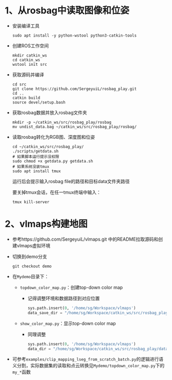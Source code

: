 # 1、从rosbag中读取图像和位姿

- 安装编译工具

  ```shell
  sudo apt install -y python-wstool python3-catkin-tools
  ```

- 创建ROS工作空间

  ```shell
  mkdir catkin_ws
  cd catkin_ws
  wstool init src
  ```

- 获取源码并编译

  ```shell
  cd src
  git clone https://github.com/SergeyuiL/rosbag_play.git
  cd ..
  catkin build
  source devel/setup.bash
  ```

- 获取rosbag数据并放入rosbag文件夹

  ```shell
  mkdir -p ~/catkin_ws/src/rosbag_play/rosbag
  mv undist_data.bag ~/catkin_ws/src/rosbag_play/rosbag/
  ```

- 读取rosbag转化为RGB图、深度图和位姿

  ```shell
  cd ~/catkin_ws/src/rosbag_play/
  ./scripts/getdata.sh
  # 如果脚本运行提示没权限
  sudo chmod +x getdata.py getdata.sh
  # 如果系统没装tmux
  sudo apt install tmux
  ```

  运行后会提示输入rosbag file的路径和目标data文件夹路径

  要关掉tmux会话，在任一tmux终端中输入：

  ```shell
  tmux kill-server
  ```

# 2、vlmaps构建地图

- 参考https://github.com/SergeyuiL/vlmaps.git 中的README拉取源码和创建vlmaps虚拟环境

- 切换到demo分支

  ```shell
  git checkout demo
  ```

- 在```Mydemo```目录下：

  - ```topdown_color_map.py```：创建top-down color map

    - 记得调整环境和数据路径到对应位置

      ```python
      sys.path.insert(0, '/home/sg/Workspace/vlmaps')
      data_save_dir = "/home/sg/Workspace/catkin_ws/src/rosbag_play/data"
      ```

  - ```show_color_map.py```：显示top-down color map

    - 同理调整

      ```python
      sys.path.insert(0, '/home/sg/Workspace/vlmaps')
      data_dir = "/home/sg/Workspace/catkin_ws/src/rosbag_play/data"
      ```

- 可参考```examples/clip_mapping_lseg_from_scratch_batch.py```的逻辑进行语义分割，实际数据集的读取和点云转换见```Mydemo/topdown_color_map.py```下的```my_*```函数

